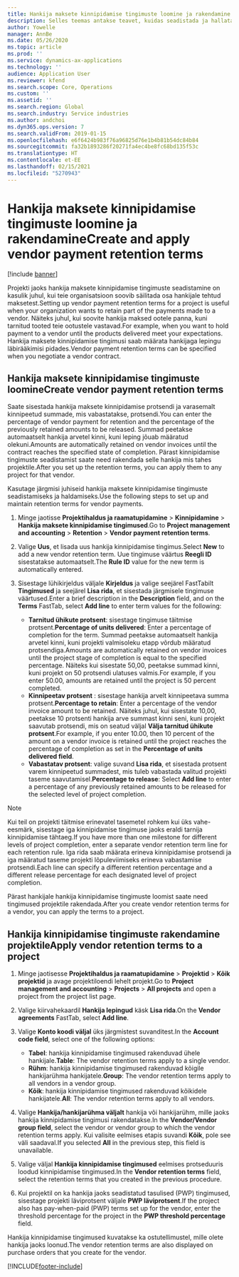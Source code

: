 ```yaml
---
title: Hankija maksete kinnipidamise tingimuste loomine ja rakendamine
description: Selles teemas antakse teavet, kuidas seadistada ja hallata hankija maksete kinnipidamise tingimusi.
author: Yowelle
manager: AnnBe
ms.date: 05/26/2020
ms.topic: article
ms.prod: ''
ms.service: dynamics-ax-applications
ms.technology: ''
audience: Application User
ms.reviewer: kfend
ms.search.scope: Core, Operations
ms.custom: ''
ms.assetid: ''
ms.search.region: Global
ms.search.industry: Service industries
ms.author: andchoi
ms.dyn365.ops.version: 7
ms.search.validFrom: 2019-01-15
ms.openlocfilehash: e6f6424b983f76a96825d76e1b4b81b54dc84b84
ms.sourcegitcommit: fa32b1893286f20271fa4ec4be8fc68bd135f53c
ms.translationtype: HT
ms.contentlocale: et-EE
ms.lasthandoff: 02/15/2021
ms.locfileid: "5270943"
---
```

# <a name="create-and-apply-vendor-payment-retention-terms"></a><span data-ttu-id="91c7e-103">Hankija maksete kinnipidamise tingimuste loomine ja rakendamine</span><span class="sxs-lookup"><span data-stu-id="91c7e-103">Create and apply vendor payment retention terms</span></span>

[!include [banner](../includes/banner.md)] 

<span data-ttu-id="91c7e-104">Projekti jaoks hankija maksete kinnipidamise tingimuste seadistamine on kasulik juhul, kui teie organisatsioon soovib säilitada osa hankijale tehtud maksetest.</span><span class="sxs-lookup"><span data-stu-id="91c7e-104">Setting up vendor payment retention terms for a project is useful when your organization wants to retain part of the payments made to a vendor.</span></span> <span data-ttu-id="91c7e-105">Näiteks juhul, kui soovite hankija maksed ootele panna, kuni tarnitud tooted teie ootustele vastavad.</span><span class="sxs-lookup"><span data-stu-id="91c7e-105">For example, when you want to hold payment to a vendor until the products delivered meet your expectations.</span></span> <span data-ttu-id="91c7e-106">Hankija maksete kinnipidamise tingimusi saab määrata hankijaga lepingu läbirääkimisi pidades.</span><span class="sxs-lookup"><span data-stu-id="91c7e-106">Vendor payment retention terms can be specified when you negotiate a vendor contract.</span></span>

## <a name="create-vendor-payment-retention-terms"></a><span data-ttu-id="91c7e-107">Hankija maksete kinnipidamise tingimuste loomine</span><span class="sxs-lookup"><span data-stu-id="91c7e-107">Create vendor payment retention terms</span></span>

<span data-ttu-id="91c7e-108">Saate sisestada hankija maksete kinnipidamise protsendi ja varasemalt kinnipeetud summade, mis vabastatakse, protsendi.</span><span class="sxs-lookup"><span data-stu-id="91c7e-108">You can enter the percentage of vendor payment for retention and the percentage of the previously retained amounts to be released.</span></span> <span data-ttu-id="91c7e-109">Summad peetakse automaatselt hankija arvetel kinni, kuni leping jõuab määratud olekuni.</span><span class="sxs-lookup"><span data-stu-id="91c7e-109">Amounts are automatically retained on vendor invoices until the contract reaches the specified state of completion.</span></span> <span data-ttu-id="91c7e-110">Pärast kinnipidamise tingimuste seadistamist saate need rakendada selle hankija mis tahes projektile.</span><span class="sxs-lookup"><span data-stu-id="91c7e-110">After you set up the retention terms, you can apply them to any project for that vendor.</span></span>

<span data-ttu-id="91c7e-111">Kasutage järgmisi juhiseid hankija maksete kinnipidamise tingimuste seadistamiseks ja haldamiseks.</span><span class="sxs-lookup"><span data-stu-id="91c7e-111">Use the following steps to set up and maintain retention terms for vendor payments.</span></span> 

1. <span data-ttu-id="91c7e-112">Minge jaotisse **Projektihaldus ja raamatupidamine** > **Kinnipidamine** > **Hankija maksete kinnipidamise tingimused**.</span><span class="sxs-lookup"><span data-stu-id="91c7e-112">Go to **Project management and accounting** > **Retention** > **Vendor payment retention terms**.</span></span>
2. <span data-ttu-id="91c7e-113">Valige **Uus**, et lisada uus hankija kinnipidamise tingimus.</span><span class="sxs-lookup"><span data-stu-id="91c7e-113">Select **New** to add a new vendor retention term.</span></span> <span data-ttu-id="91c7e-114">Uue tingimuse väärtus **Reegli ID** sisestatakse automaatselt.</span><span class="sxs-lookup"><span data-stu-id="91c7e-114">The **Rule ID** value for the new term is automatically entered.</span></span> 
3. <span data-ttu-id="91c7e-115">Sisestage lühikirjeldus väljale **Kirjeldus** ja valige seejärel FastTabilt **Tingimused** ja seejärel **Lisa rida**, et sisestada järgmisele tingimuse väärtused.</span><span class="sxs-lookup"><span data-stu-id="91c7e-115">Enter a brief description in the **Description** field, and on the **Terms** FastTab, select **Add line** to enter term values for the following:</span></span>

   - <span data-ttu-id="91c7e-116">**Tarnitud ühikute protsent**: sisestage tingimuse täitmise protsent.</span><span class="sxs-lookup"><span data-stu-id="91c7e-116">**Percentage of units delivered**: Enter a percentage of completion for the term.</span></span> <span data-ttu-id="91c7e-117">Summad peetakse automaatselt hankija arvetel kinni, kuni projekti valmisoleku etapp võrdub määratud protsendiga.</span><span class="sxs-lookup"><span data-stu-id="91c7e-117">Amounts are automatically retained on vendor invoices until the project stage of completion is equal to the specified percentage.</span></span> <span data-ttu-id="91c7e-118">Näiteks kui sisestate 50,00, peetakse summad kinni, kuni projekt on 50 protsendi ulatuses valmis.</span><span class="sxs-lookup"><span data-stu-id="91c7e-118">For example, if you enter 50.00, amounts are retained until the project is 50 percent completed.</span></span>
   - <span data-ttu-id="91c7e-119">**Kinnipeetav protsent** : sisestage hankija arvelt kinnipeetava summa protsent.</span><span class="sxs-lookup"><span data-stu-id="91c7e-119">**Percentage to retain**: Enter a percentage of the vendor invoice amount to be retained.</span></span> <span data-ttu-id="91c7e-120">Näiteks juhul, kui sisestate 10,00, peetakse 10 protsenti hankija arve summast kinni seni, kuni projekt saavutab protsendi, mis on seatud väljal **Välja tarnitud ühikute protsent**.</span><span class="sxs-lookup"><span data-stu-id="91c7e-120">For example, if you enter 10.00, then 10 percent of the amount on a vendor invoice is retained until the project reaches the percentage of completion as set in the **Percentage of units delivered field**.</span></span>
   - <span data-ttu-id="91c7e-121">**Vabastatav protsent**: valige suvand **Lisa rida**, et sisestada protsent varem kinnipeetud summadest, mis tuleb vabastada valitud projekti taseme saavutamisel.</span><span class="sxs-lookup"><span data-stu-id="91c7e-121">**Percentage to release**: Select **Add line** to enter a percentage of any previously retained amounts to be released for the selected level of project completion.</span></span>

> [!NOTE]
> <span data-ttu-id="91c7e-122">Kui teil on projekti täitmise erinevatel tasemetel rohkem kui üks vahe-eesmärk, sisestage iga kinnipidamise tingimuse jaoks eraldi tarnija kinnipidamise tähtaeg.</span><span class="sxs-lookup"><span data-stu-id="91c7e-122">If you have more than one milestone for different levels of project completion, enter a separate vendor retention term line for each retention rule.</span></span> <span data-ttu-id="91c7e-123">Iga rida saab määrata erineva kinnipidamise protsendi ja iga määratud taseme projekti lõpuleviimiseks erineva vabastamise protsendi.</span><span class="sxs-lookup"><span data-stu-id="91c7e-123">Each line can specify a different retention percentage and a different release percentage for each designated level of project completion.</span></span>

<span data-ttu-id="91c7e-124">Pärast hankijale hankija kinnipidamise tingimuste loomist saate need tingimused projektile rakendada.</span><span class="sxs-lookup"><span data-stu-id="91c7e-124">After you create vendor retention terms for a vendor, you can apply the terms to a project.</span></span>

## <a name="apply-vendor-retention-terms-to-a-project"></a><span data-ttu-id="91c7e-125">Hankija kinnipidamise tingimuste rakendamine projektile</span><span class="sxs-lookup"><span data-stu-id="91c7e-125">Apply vendor retention terms to a project</span></span>

1. <span data-ttu-id="91c7e-126">Minge jaotisesse **Projektihaldus ja raamatupidamine** > **Projektid** > **Kõik projektid** ja avage projektiloendi lehelt projekt.</span><span class="sxs-lookup"><span data-stu-id="91c7e-126">Go to **Project management and accounting** > **Projects** > **All projects** and open a project from the project list page.</span></span>
2. <span data-ttu-id="91c7e-127">Valige kiirvahekaardil **Hankija lepingud** käsk **Lisa rida**.</span><span class="sxs-lookup"><span data-stu-id="91c7e-127">On the **Vendor agreements** FastTab, select **Add line**.</span></span>
3. <span data-ttu-id="91c7e-128">Valige **Konto koodi väljal** üks järgmistest suvanditest.</span><span class="sxs-lookup"><span data-stu-id="91c7e-128">In the **Account code field**, select one of the following options:</span></span> 

   - <span data-ttu-id="91c7e-129">**Tabel**: hankija kinnipidamise tingimused rakenduvad ühele hankijale.</span><span class="sxs-lookup"><span data-stu-id="91c7e-129">**Table**: The vendor retention terms apply to a single vendor.</span></span>
   - <span data-ttu-id="91c7e-130">**Rühm**: hankija kinnipidamise tingimused rakenduvad kõigile hankijarühma hankijatele.</span><span class="sxs-lookup"><span data-stu-id="91c7e-130">**Group**: The vendor retention terms apply to all vendors in a vendor group.</span></span>
   - <span data-ttu-id="91c7e-131">**Kõik**: hankija kinnipidamise tingimused rakenduvad kõikidele hankijatele.</span><span class="sxs-lookup"><span data-stu-id="91c7e-131">**All**: The vendor retention terms apply to all vendors.</span></span>

4. <span data-ttu-id="91c7e-132">Valige **Hankija/hankijarühma väljalt** hankija või hankijarühm, mille jaoks hankija kinnipidamise tingimusi rakendatakse.</span><span class="sxs-lookup"><span data-stu-id="91c7e-132">In the **Vendor/Vendor group field**, select the vendor or vendor group to which the vendor retention terms apply.</span></span> <span data-ttu-id="91c7e-133">Kui valisite eelmises etapis suvandi **Kõik**, pole see väli saadaval.</span><span class="sxs-lookup"><span data-stu-id="91c7e-133">If you selected **All** in the previous step, this field is unavailable.</span></span>
5. <span data-ttu-id="91c7e-134">Valige väljal **Hankija kinnipidamise tingimused** eelmises protseduuris loodud kinnipidamise tingimused.</span><span class="sxs-lookup"><span data-stu-id="91c7e-134">In the **Vendor retention terms** field, select the retention terms that you created in the previous procedure.</span></span>
6. <span data-ttu-id="91c7e-135">Kui projektil on ka hankija jaoks seadistatud tasulised (PWP) tingimused, sisestage projekti läviprotsent väljale **PWP läviprotsent**.</span><span class="sxs-lookup"><span data-stu-id="91c7e-135">If the project also has pay-when-paid (PWP) terms set up for the vendor, enter the threshold percentage for the project in the **PWP threshold percentage** field.</span></span>

<span data-ttu-id="91c7e-136">Hankija kinnipidamise tingimused kuvatakse ka ostutellimustel, mille olete hankija jaoks loonud.</span><span class="sxs-lookup"><span data-stu-id="91c7e-136">The vendor retention terms are also displayed on purchase orders that you create for the vendor.</span></span>


[!INCLUDE[footer-include](../includes/footer-banner.md)]